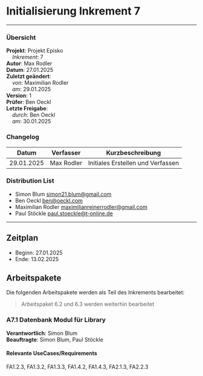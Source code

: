 #  Initialisierung Inkrement 7

---

### Übersicht

**Projekt**: Projekt Episko \
&nbsp;&nbsp;&nbsp;&nbsp;_Inkrement_: 7 \
**Autor**: Max Rodler \
**Datum**: 27.01.2025 \
**Zuletzt geändert**: \
&nbsp;&nbsp;&nbsp;&nbsp;_von_: Maximilian Rodler\
&nbsp;&nbsp;&nbsp;&nbsp;_am_: 29.01.2025 \
**Version**: 1 \
**Prüfer**: Ben Oeckl \
**Letzte Freigabe**: \
&nbsp;&nbsp;&nbsp;&nbsp;_durch_: Ben Oeckl \
&nbsp;&nbsp;&nbsp;&nbsp;_am_: 30.01.2025

### Changelog

| Datum      | Verfasser  | Kurzbeschreibung                  |
|------------|------------|-----------------------------------|
| 29.01.2025 | Max Rodler | Initiales Erstellen und Verfassen |

### Distribution List

- Simon Blum <simon21.blum@gmail.com>
- Ben Oeckl <ben@oeckl.com>
- Maximilian Rodler <maximilianreinerrodler@gmail.com>
- Paul Stöckle <paul.stoeckle@t-online.de>

---

## Zeitplan
- Beginn: 27.01.2025
- Ende: 13.02.2025

## Arbeitspakete
Die folgenden Arbeitspakete werden als Teil des Inkrements bearbeitet:

> Arbeitspaket 6.2 und 6.3 werden weiterhin bearbeitet

### A7.1 Datenbank Modul für Library

**Verantwortlich**: Simon Blum \
**Beauftragte**: Simon Blum, Paul Stöckle

#### Relevante UseCases/Requirements
FA1.2.3, FA1.3.2, FA1.3.3, FA1.4.2, FA1.4.3, FA2.1.3, FA2.2.3


